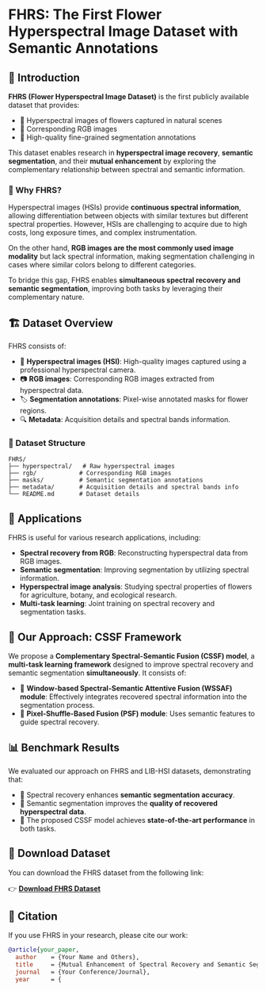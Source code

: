 # FHRS: The First Flower Hyperspectral Image Dataset with Semantic Annotations

## 🌸 Introduction

**FHRS (Flower Hyperspectral Image Dataset)** is the first publicly available dataset that provides:
- 🌼 Hyperspectral images of flowers captured in natural scenes
- 🌿 Corresponding RGB images
- 🎨 High-quality fine-grained segmentation annotations

This dataset enables research in **hyperspectral image recovery**, **semantic segmentation**, and their **mutual enhancement** by exploring the complementary relationship between spectral and semantic information.

### 🌟 Why FHRS?
Hyperspectral images (HSIs) provide **continuous spectral information**, allowing differentiation between objects with similar textures but different spectral properties. However, HSIs are challenging to acquire due to high costs, long exposure times, and complex instrumentation.

On the other hand, **RGB images are the most commonly used image modality** but lack spectral information, making segmentation challenging in cases where similar colors belong to different categories.

To bridge this gap, FHRS enables **simultaneous spectral recovery and semantic segmentation**, improving both tasks by leveraging their complementary nature.

## 🏗 Dataset Overview

FHRS consists of:

- 📁 **Hyperspectral images (HSI)**: High-quality images captured using a professional hyperspectral camera.
- 📷 **RGB images**: Corresponding RGB images extracted from hyperspectral data.
- 🏷 **Segmentation annotations**: Pixel-wise annotated masks for flower regions.
- 🔍 **Metadata**: Acquisition details and spectral bands information.

### 📂 Dataset Structure
```plaintext
FHRS/
├── hyperspectral/   # Raw hyperspectral images
├── rgb/            # Corresponding RGB images
├── masks/          # Semantic segmentation annotations
├── metadata/       # Acquisition details and spectral bands info
└── README.md       # Dataset details
```

## 🚀 Applications

FHRS is useful for various research applications, including:

- **Spectral recovery from RGB**: Reconstructing hyperspectral data from RGB images.
- **Semantic segmentation**: Improving segmentation by utilizing spectral information.
- **Hyperspectral image analysis**: Studying spectral properties of flowers for agriculture, botany, and ecological research.
- **Multi-task learning**: Joint training on spectral recovery and segmentation tasks.

## 📌 Our Approach: CSSF Framework

We propose a **Complementary Spectral-Semantic Fusion (CSSF) model**, a **multi-task learning framework** designed to improve spectral recovery and semantic segmentation **simultaneously**. It consists of:

- 🔳 **Window-based Spectral-Semantic Attentive Fusion (WSSAF) module**: Effectively integrates recovered spectral information into the segmentation process.
- 🔄 **Pixel-Shuffle-Based Fusion (PSF) module**: Uses semantic features to guide spectral recovery.

## 📊 Benchmark Results

We evaluated our approach on FHRS and LIB-HSI datasets, demonstrating that:
- 🌟 Spectral recovery enhances **semantic segmentation accuracy**.
- 🎯 Semantic segmentation improves the **quality of recovered hyperspectral data**.
- 🚀 The proposed CSSF model achieves **state-of-the-art performance** in both tasks.

## 🔽 Download Dataset

You can download the FHRS dataset from the following link:

👉 **[Download FHRS Dataset](https://github.com/your-repo-link)**

## 📜 Citation

If you use FHRS in your research, please cite our work:

```bibtex
@article{your_paper,
  author    = {Your Name and Others},
  title     = {Mutual Enhancement of Spectral Recovery and Semantic Segmentation: A Multi-Task Learning Approach},
  journal   = {Your Conference/Journal},
  year      = {

